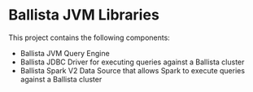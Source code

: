 # Ballista JVM Libraries

This project contains the following components:

- Ballista JVM Query Engine
- Ballista JDBC Driver for executing queries against a Ballista cluster
- Ballista Spark V2 Data Source that allows Spark to execute queries against a Ballista cluster
